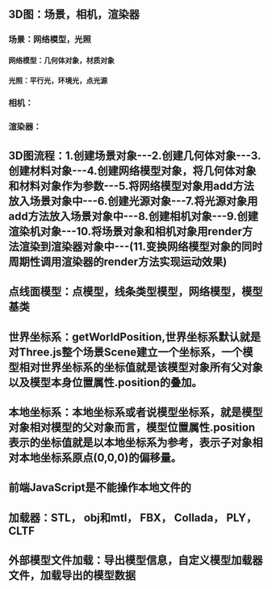 ## 3D图：场景，相机，渲染器
### 场景：网络模型，光照
#### 网络模型：几何体对象，材质对象
#### 光照：平行光，环境光，点光源
### 相机：
### 渲染器：
## 3D图流程：1.创建场景对象---2.创建几何体对象---3.创建材料对象---4.创建网络模型对象，将几何体对象和材料对象作为参数---5.将网络模型对象用add方法放入场景对象中---6.创建光源对象---7.将光源对象用add方法放入场景对象中---8.创建相机对象---9.创建渲染机对象---10.将场景对象和相机对象用render方法渲染到渲染器对象中---(11.变换网络模型对象的同时周期性调用渲染器的render方法实现运动效果)
## 点线面模型：点模型，线条类型模型，网络模型，模型基类
## 世界坐标系：getWorldPosition,世界坐标系默认就是对Three.js整个场景Scene建立一个坐标系，一个模型相对世界坐标系的坐标值就是该模型对象所有父对象以及模型本身位置属性.position的叠加。
## 本地坐标系：本地坐标系或者说模型坐标系，就是模型对象相对模型的父对象而言，模型位置属性.position表示的坐标值就是以本地坐标系为参考，表示子对象相对本地坐标系原点(0,0,0)的偏移量。
## 前端JavaScript是不能操作本地文件的
## 加载器：STL， obj和mtl， FBX， Collada， PLY， CLTF
## 外部模型文件加载：导出模型信息，自定义模型加载器文件，加载导出的模型数据